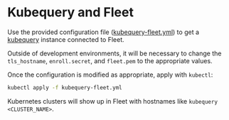 # Kubequery and Fleet

Use the provided configuration file ([kubequery-fleet.yml](kubequery-fleet.yml)) to get a [kubequery](https://github.com/Uptycs/kubequery) instance connected to Fleet.

Outside of development environments, it will be necessary to change the `tls_hostname`, `enroll.secret`, and `fleet.pem` to the appropriate values.

Once the configuration is modified as appropriate, apply with `kubectl`:

```sh
kubectl apply -f kubequery-fleet.yml
```

Kubernetes clusters will show up in Fleet with hostnames like `kubequery <CLUSTER_NAME>`.